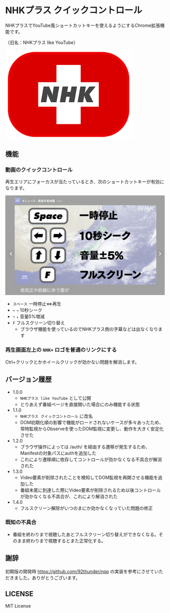 # NHKプラス クイックコントロール
NHKプラスでYouTube風ショートカットキーを使えるようにするChrome拡張機能です。

（旧名：NHKプラス like YouTube）

<img src="./assets/icon4readme.png" width="400" alt="icon">

## 機能
### 動画のクイックコントロール
再生エリアにフォーカスが当たっているとき、次のショートカットキーが有効になります。

<img src="./assets/store_cover.jpg" alt="instruction">


- `スペース` 一時停止⇔再生
- `←` `→` 10秒シーク
- `↑` `↓` 音量5%増減
- `F` フルスクリーン切り替え
  - ブラウザ機能を使っているのでNHKプラス側の字幕などは出なくなります

### 再生画面左上の `NHK+` ロゴを普通のリンクにする
Ctrl+クリックとかホイールクリックが効かない問題を解消します。

## バージョン履歴
- 1.0.0
  - `NHKプラス like YouTube` として公開
  - とりあえず番組ページを直接開いた場合にのみ機能する状態
- 1.1.0
  - `NHKプラス クイックコントロール` に改名
  - DOM初期化順の影響で機能がロードされないケースが多々あったため、常時監視からObserveを使ったDOM監視に変更し、動作を大きく安定化させた
- 1.2.0
  - ブラウザ操作によっては /auth/ を経由する遷移が発生するため、Manifestの対象パスにauthを追加した
  - これにより遷移順に依存してコントロールが効かなくなる不具合が解消された
- 1.3.0
  - Video要素が削除されたことを検知してDOM監視を再開させる機能を追加した
  - 番組末尾に到達した際にVideo要素が削除されるため以後コントロールが効かなくなる不具合が、これにより解消された
- 1.4.0
  - フルスクリーン解除がいつのまにか効かなくなっていた問題の修正


### 既知の不具合
- 番組を終わりまで視聴したあとフルスクリーン切り替えができなくなる。そのまま終わりまで視聴するとまた正常化する。

## 謝辞
初期版の開発時 https://github.com/92thunder/npp の実装を参考にさせていただきました。ありがとうございます。

## LICENSE
MIT License
